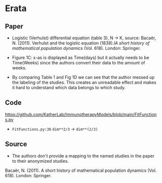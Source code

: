 # Erata

## Paper
* Logistic (Verhulst) differential equation (table 3), N -> K, source:
    Bacaër, N. (2011). Verhulst and the logistic equation (1838).*IA short history of mathematical population dynamics* (Vol. 618). London: Springer.

* Figure 1C: x-as is displayed as Time(days) but it actually needs to be Time(Weeks) since the authors convert their data to the amount of weeks.

* By comparing Table 1 and Fig 1D we can see that the author messed up the labeling of the studies. This creates an unreadable effect and makes it hard to understand which data belongs to which study. 

## Code
https://github.com/KatherLab/ImmunotherapyModels/blob/main/FitFunctions.py
* `FitFunctions.py:36` `dim**2/3` -> `dim**(2/3)`

## Source
* The authors don't provide a mapping to the named studies in the paper to their anonymized studies.

Bacaër, N. (2011). A short history of mathematical population dynamics (Vol. 618). London: Springer.
